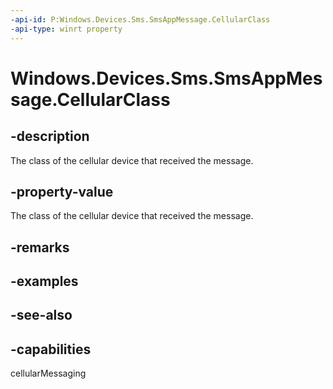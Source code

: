 ```yaml
---
-api-id: P:Windows.Devices.Sms.SmsAppMessage.CellularClass
-api-type: winrt property
---
```


<!-- Property syntax
public Windows.Devices.Sms.CellularClass CellularClass { get; }
-->

# Windows.Devices.Sms.SmsAppMessage.CellularClass

## -description
The class of the cellular device that received the message.

## -property-value
The class of the cellular device that received the message.

## -remarks

## -examples

## -see-also


## -capabilities
cellularMessaging